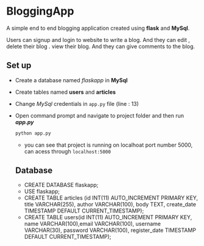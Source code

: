 
# BloggingApp 
A simple end to end blogging application created using **flask** and **MySql**.

Users can signup  and login to website to write a blog. And  they can edit , delete their blog . view their blog. And they can give comments to the blog.

## Set up
- Create a database named *flaskapp* in **MySql**
- Create tables named **users** and **articles**
- Change *MySql* credentials in ```app.py``` file (line : 13)
- Open command prompt and navigate to project folder and then run ***app.py***

  
  ```bash
  python app.py
  ```

  - you can see that project is running on localhoat port number 5000, can acess through ```localhost:5000```

  ## Database
  - CREATE DATABASE flaskapp;
  - USE flaskapp;
  - CREATE TABLE articles (id INT(11) AUTO_INCREMENT PRIMARY KEY, title VARCHAR(255), author VARCHAR(100), body TEXT, create_date TIMESTAMP DEFAULT CURRENT_TIMESTAMP);
  - CREATE TABLE users(id INT(11) AUTO_INCREMENT PRIMARY KEY, name VARCHAR(100),email VARCHAR(100), username VARCHAR(30), password VARCHAR(100), register_date TIMESTAMP DEFAULT CURRENT_TIMESTAMP);
